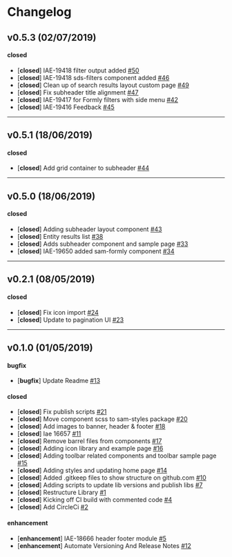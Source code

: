 # Changelog

## v0.5.3 (02/07/2019)

#### closed

- [**closed**] IAE-19418 filter output added [#50](https://github.com/GSA/sam-design-system/pull/50)
- [**closed**] IAE-19418 sds-filters component added  [#46](https://github.com/GSA/sam-design-system/pull/46)
- [**closed**] Clean up of search results layout custom page [#49](https://github.com/GSA/sam-design-system/pull/49)
- [**closed**] Fix subheader title alignment [#47](https://github.com/GSA/sam-design-system/pull/47)
- [**closed**] IAE-19417 for Formly filters with side menu [#42](https://github.com/GSA/sam-design-system/pull/42)
- [**closed**] IAE-19416 Feedback  [#45](https://github.com/GSA/sam-design-system/pull/45)

---

## v0.5.1 (18/06/2019)

#### closed

- [**closed**] Add grid container to subheader [#44](https://github.com/GSA/sam-design-system/pull/44)

---

## v0.5.0 (18/06/2019)

#### closed

- [**closed**] Adding subheader layout component [#43](https://github.com/GSA/sam-design-system/pull/43)
- [**closed**] Entity results list [#38](https://github.com/GSA/sam-design-system/pull/38)
- [**closed**] Adds subheader component and sample page [#33](https://github.com/GSA/sam-design-system/pull/33)
- [**closed**] IAE-19650 added sam-formly component [#34](https://github.com/GSA/sam-design-system/pull/34)

---

## v0.2.1 (08/05/2019)

#### closed

- [**closed**] Fix icon import [#24](https://github.com/GSA/sam-design-system/pull/24)
- [**closed**] Update to pagination UI [#23](https://github.com/GSA/sam-design-system/pull/23)

---

## v0.1.0 (01/05/2019)

#### bugfix

- [**bugfix**] Update Readme [#13](https://github.com/GSA/sam-design-system/pull/13)

#### closed

- [**closed**] Fix publish scripts  [#21](https://github.com/GSA/sam-design-system/pull/21)
- [**closed**] Move component scss to sam-styles package [#20](https://github.com/GSA/sam-design-system/pull/20)
- [**closed**] Add images to banner, header & footer [#18](https://github.com/GSA/sam-design-system/pull/18)
- [**closed**] Iae 16657 [#11](https://github.com/GSA/sam-design-system/pull/11)
- [**closed**] Remove barrel files from components [#17](https://github.com/GSA/sam-design-system/pull/17)
- [**closed**] Adding icon library and example page [#16](https://github.com/GSA/sam-design-system/pull/16)
- [**closed**] Adding toolbar related components and toolbar sample page [#15](https://github.com/GSA/sam-design-system/pull/15)
- [**closed**] Adding styles and updating home page [#14](https://github.com/GSA/sam-design-system/pull/14)
- [**closed**] Added .gitkeep files to show structure on github.com [#10](https://github.com/GSA/sam-design-system/pull/10)
- [**closed**] Adding scripts to update lib versions and publish libs [#7](https://github.com/GSA/sam-design-system/pull/7)
- [**closed**] Restructure Library [#1](https://github.com/GSA/sam-design-system/pull/1)
- [**closed**] Kicking off CI build with commented code [#4](https://github.com/GSA/sam-design-system/pull/4)
- [**closed**] Add CircleCi [#2](https://github.com/GSA/sam-design-system/pull/2)

#### enhancement

- [**enhancement**] IAE-18666 header footer module [#5](https://github.com/GSA/sam-design-system/pull/5)
- [**enhancement**] Automate Versioning And Release Notes [#12](https://github.com/GSA/sam-design-system/pull/12)
